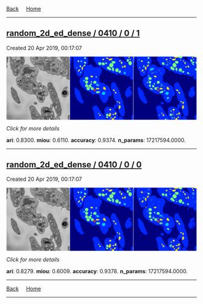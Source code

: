 
[Back](..)&nbsp;&nbsp;&nbsp;&nbsp;&nbsp;[Home](https://leapmanlab.github.io/snapshots)

---

<div class="summary"><a href="1"><h2>random_2d_ed_dense / 0410 / 0 / 1</h2></a><p>Created 20 Apr 2019, 00:17:07
</p><a href="1"><img src="1/media/summary.png" align="center"></a><p>
<i>Click for more details</i>
</p></div>

**ari**: 0.8300. **miou**: 0.6110. **accuracy**: 0.9374. **n_params**: 17217594.0000. 

---

<div class="summary"><a href="0"><h2>random_2d_ed_dense / 0410 / 0 / 0</h2></a><p>Created 20 Apr 2019, 00:17:07
</p><a href="0"><img src="0/media/summary.png" align="center"></a><p>
<i>Click for more details</i>
</p></div>

**ari**: 0.8279. **miou**: 0.6009. **accuracy**: 0.9378. **n_params**: 17217594.0000. 

---

[Back](..)&nbsp;&nbsp;&nbsp;&nbsp;&nbsp;[Home](https://leapmanlab.github.io/snapshots)

---